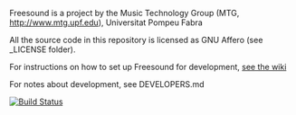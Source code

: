 Freesound is a project by the Music Technology Group (MTG, http://www.mtg.upf.edu), Universitat Pompeu Fabra

All the source code in this repository is licensed as GNU Affero (see _LICENSE folder).

For instructions on how to set up Freesound for development, [see the wiki](https://github.com/MTG/freesound/wiki/Development-setup)

For notes about development, see DEVELOPERS.md

[![Build Status](https://travis-ci.org/MTG/freesound.svg?branch=master)](https://travis-ci.org/MTG/freesound)
